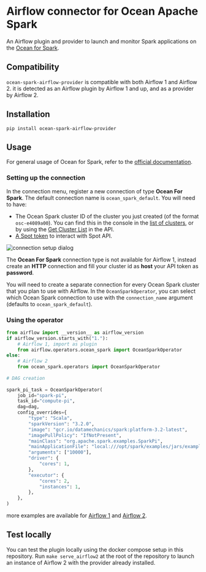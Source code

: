 # Airflow connector for Ocean Apache Spark

An Airflow plugin and provider to launch and monitor Spark
applications on the [Ocean for
Spark](https://spot.io/products/ocean-apache-spark/).

## Compatibility

`ocean-spark-airflow-provider` is compatible with both Airflow 1 and
Airflow 2. it is detected as an Airflow plugin by Airflow 1 and up,
and as a provider by Airflow 2.


## Installation

```
pip install ocean-spark-airflow-provider
```

## Usage

For general usage of Ocean for Spark, refer to the [official
documentation](https://docs.spot.io/ocean-spark/getting-started/?id=get-started-with-ocean-for-apache-spark).

### Setting up the connection

In the connection menu, register a new connection of type **Ocean For
Spark**. The default connection name is `ocean_spark_default`. You will
need to have:

 - The Ocean Spark cluster ID of the cluster you just created (of the
   format `osc-e4089a00`). You can find this in the console in the
   [list of
   clusters](https://docs.spot.io/ocean-spark/product-tour/manage-clusters),
   or by using the [Get Cluster
   List](https://docs.spot.io/api/#operation/OceanSparkClusterList) in
   the API.
 - [A Spot
   token](https://docs.spot.io/administration/api/create-api-token?id=create-an-api-token)
   to interact with Spot API.
 
![connection setup dialog](./images/connection_setup.png) 

The **Ocean For Spark** connection type is not available for Airflow
1, instead create an **HTTP** connection and fill your cluster id as
**host** your API token as **password**.

You will need to create a separate connection for every Ocean Spark
cluster that you plan to use with Airflow.  In the
`OceanSparkOperator`, you can select which Ocean Spark connection to
use with the `connection_name` argument (defaults to
`ocean_spark_default`).

### Using the operator

```python
from airflow import __version__ as airflow_version
if airflow_version.starts_with("1."):
    # Airflow 1, import as plugin
    from airflow.operators.ocean_spark import OceanSparkOperator
else:
    # Airflow 2
    from ocean_spark.operators import OceanSparkOperator
    
# DAG creation
    
spark_pi_task = OceanSparkOperator(
    job_id="spark-pi",
    task_id="compute-pi",
    dag=dag,
    config_overrides={
        "type": "Scala",
        "sparkVersion": "3.2.0",
        "image": "gcr.io/datamechanics/spark:platform-3.2-latest",
        "imagePullPolicy": "IfNotPresent",
        "mainClass": "org.apache.spark.examples.SparkPi",
        "mainApplicationFile": "local:///opt/spark/examples/jars/examples.jar",
        "arguments": ["10000"],
        "driver": {
            "cores": 1,
        },
        "executor": {
            "cores": 2,
            "instances": 1,
        },
    },
)
```

more examples are available for [Airflow 1](./deploy/airflow1/example_dags) and [Airflow 2](./deploy/airflow2/dags).

## Test locally

You can test the plugin locally using the docker compose setup in this
repository. Run `make serve_airflow2` at the root of the repository to
launch an instance of Airflow 2 with the provider already installed.
